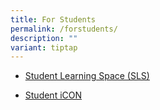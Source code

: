 ```yaml
---
title: For Students
permalink: /forstudents/
description: ""
variant: tiptap
---
```

<ul data-tight="true" class="tight">
<li>
<p><a href="https://vle.learning.moe.edu.sg/login" rel="noopener noreferrer nofollow" target="_blank">Student Learning Space (SLS)</a>
</p>
</li>
<li>
<p><a href="https://idp.mims.moe.gov.sg/nidp/app/login" rel="noopener noreferrer nofollow" target="_blank">Student iCON</a>
</p>
</li>
</ul>
<p></p>